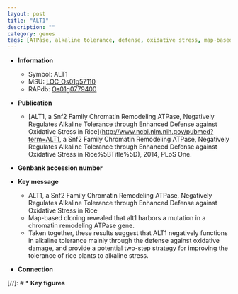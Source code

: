 ```yaml
---
layout: post
title: "ALT1"
description: ""
category: genes
tags: [ATPase, alkaline tolerance, defense, oxidative stress, map-based cloning, alkaline stress]
---
```


* **Information**  
    + Symbol: ALT1  
    + MSU: [LOC_Os01g57110](http://rice.plantbiology.msu.edu/cgi-bin/ORF_infopage.cgi?orf=LOC_Os01g57110)  
    + RAPdb: [Os01g0779400](http://rapdb.dna.affrc.go.jp/viewer/gbrowse_details/irgsp1?name=Os01g0779400)  

* **Publication**  
    + [ALT1, a Snf2 Family Chromatin Remodeling ATPase, Negatively Regulates Alkaline Tolerance through Enhanced Defense against Oxidative Stress in Rice](http://www.ncbi.nlm.nih.gov/pubmed?term=ALT1, a Snf2 Family Chromatin Remodeling ATPase, Negatively Regulates Alkaline Tolerance through Enhanced Defense against Oxidative Stress in Rice%5BTitle%5D), 2014, PLoS One.

* **Genbank accession number**  

* **Key message**  
    + ALT1, a Snf2 Family Chromatin Remodeling ATPase, Negatively Regulates Alkaline Tolerance through Enhanced Defense against Oxidative Stress in Rice
    + Map-based cloning revealed that alt1 harbors a mutation in a chromatin remodeling ATPase gene.
    + Taken together, these results suggest that ALT1 negatively functions in alkaline tolerance mainly through the defense against oxidative damage, and provide a potential two-step strategy for improving the tolerance of rice plants to alkaline stress.

* **Connection**  

[//]: # * **Key figures**  


